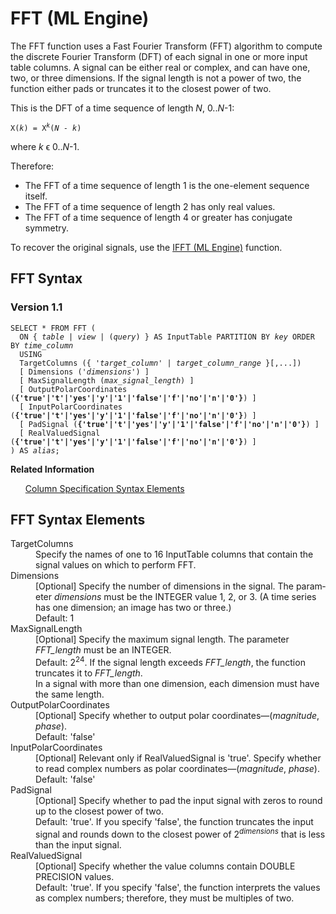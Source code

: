 <html><head></head><body><div class="nested0" aria-labelledby="ariaid-title1" topicindex="1" topicid="pzv1506526756789" id="pzv1506526756789"><h1 class="title topictitle1" id="ariaid-title1">FFT (ML Engine)</h1><div class="body conbody">
<p class="p">The FFT function uses a Fast Fourier Transform (FFT) algorithm to compute the discrete Fourier Transform (DFT) of each signal in one or more input table columns. A signal can be either real or complex, and can have one, two, or three dimensions. If the signal length is not a power of two, the function either pads or truncates it to the closest power of two.</p><div class="p">This is the DFT of a time sequence of length <var class="keyword varname">N</var>, 0..<var class="keyword varname">N</var>-1:<pre class="pre codeblock" xml:space="preserve"><code>X(<var class="keyword varname">k</var>) = X<span><sup><var class="keyword varname">k</var></sup></span>(<var class="keyword varname">N</var> - <var class="keyword varname">k</var>)</code></pre></div>
<p class="p">where <var class="keyword varname">k</var> ϵ 0..<var class="keyword varname">N</var>-1.</p><div class="p">Therefore:
<ul class="ul" id="pzv1506526756789__ul_g1w_fvz_5x">
<li class="li">The FFT of a time sequence of length 1 is the one-element sequence itself.</li>
<li class="li">The FFT of a time sequence of length 2 has only real values.</li>
<li class="li">The FFT of a time sequence of length 4 or greater has conjugate symmetry.</li></ul></div>
<p class="p">To recover the original signals, use the <a href="aih1558465742964.md#gyt1506528434998">IFFT (ML Engine)</a> function.</p></div><div class="topic reference nested1" aria-labelledby="ariaid-title2" topicindex="2" topicid="ynx1506526968844" xml:lang="en-us" lang="en-us" id="ynx1506526968844">
<h2 class="title topictitle2" id="ariaid-title2">FFT Syntax</h2><div class="body refbody"><div class="section" id="ynx1506526968844__section_N10011_N1000E_N10001">
<h3 class="title sectiontitle">Version 1.1</h3><pre class="pre codeblock" xml:space="preserve"><code>SELECT * FROM FFT (
  <span>ON { <var class="keyword varname">table</var> | <var class="keyword varname">view</var> | (<var class="keyword varname">query</var>) }</span> AS InputTable PARTITION BY <var class="keyword varname">key</var> ORDER BY <var class="keyword varname">time_column</var>
  USING
  TargetColumns ({ '<var class="keyword varname">target_column</var>' | <var class="keyword varname">target_column_range</var> }[,...])
  [ Dimensions ('<var class="keyword varname">dimensions</var>') ]
  [ MaxSignalLength (<var class="keyword varname">max_signal_length</var>) ]
  [ OutputPolarCoordinates (<span><b>{'true'|'t'|'yes'|'y'|'1'|'false'|'f'|'no'|'n'|'0'}</b></span>) ]
  [ InputPolarCoordinates (<span><b>{'true'|'t'|'yes'|'y'|'1'|'false'|'f'|'no'|'n'|'0'}</b></span>) ]
  [ PadSignal (<span><b>{'true'|'t'|'yes'|'y'|'1'|'false'|'f'|'no'|'n'|'0'}</b></span>) ]
  [ RealValuedSignal (<span><b>{'true'|'t'|'yes'|'y'|'1'|'false'|'f'|'no'|'n'|'0'}</b></span>) ]
) AS <var class="keyword varname">alias</var>;</code></pre></div></div><div class="related-links"><div class="linklistheader"><p></p><b>Related Information</b></div>
<ul class="linklist linklist relinfo"><div class="linklistmember"><a href="ndv1557782188375.md">Column Specification Syntax Elements</a></div></ul></div></div><div class="topic reference nested1" aria-labelledby="ariaid-title3" topicindex="3" topicid="erc1506527016517" xml:lang="en-us" lang="en-us" id="erc1506527016517">
<h2 class="title topictitle2" id="ariaid-title3">FFT Syntax Elements</h2><div class="body refbody"><div class="section" id="erc1506527016517__section_N10011_N1000E_N10001"><dl class="dl parml"><dt class="dt pt dlterm">TargetColumns</dt><dd class="dd pd">Specify the names of one to 16 InputTable columns that contain the signal values on which to perform FFT.</dd><dt class="dt pt dlterm">Dimensions</dt><dd class="dd pd">[Optional] Specify the number of dimensions in the signal. The parameter <var class="keyword varname">dimensions</var> must be the INTEGER value 1, 2, or 3. (A time series has one dimension; an image has two or three.)</dd><dd class="dd pd ddexpand">Default: 1</dd><dt class="dt pt dlterm">MaxSignalLength</dt><dd class="dd pd">[Optional] Specify the maximum signal length. The parameter <var class="keyword varname">FFT_length</var> must be an INTEGER.</dd><dd class="dd pd ddexpand">Default: 2<span><sup>24</sup></span>. If the signal length exceeds <var class="keyword varname">FFT_length</var>, the function truncates it to <var class="keyword varname">FFT_length</var>.</dd><dd class="dd pd ddexpand">In a signal with more than one dimension, each dimension must have the same length.</dd><dt class="dt pt dlterm">OutputPolarCoordinates</dt><dd class="dd pd">[Optional] Specify whether to output polar coordinates—(<var class="keyword varname">magnitude</var>, <var class="keyword varname">phase</var>).</dd><dd class="dd pd ddexpand">Default: 'false'</dd><dt class="dt pt dlterm">InputPolarCoordinates</dt><dd class="dd pd">[Optional] Relevant only if RealValuedSignal is 'true'. Specify whether to read complex numbers as polar coordinates—(<var class="keyword varname">magnitude</var>, <var class="keyword varname">phase</var>).</dd><dd class="dd pd ddexpand">Default: 'false'</dd><dt class="dt pt dlterm">PadSignal</dt><dd class="dd pd">[Optional] Specify whether to pad the input signal with zeros to round up to the closest power of two.</dd><dd class="dd pd ddexpand">Default: 'true'. If you specify 'false', the function truncates the input signal and rounds down to the closest power of 2<span><sup><var class="keyword varname">dimensions</var></sup></span> that is less than the input signal.</dd><dt class="dt pt dlterm">RealValuedSignal</dt><dd class="dd pd">[Optional] Specify whether the value columns contain DOUBLE PRECISION values.</dd><dd class="dd pd ddexpand">Default: 'true'. If you specify 'false', the function interprets the values as complex numbers; therefore, they must be multiples of two.</dd></dl></div></div></div></div></body></html>
